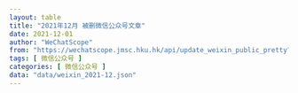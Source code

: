 ```yaml
---
layout: table
title: "2021年12月 被删微信公众号文章"
date: 2021-12-01
author: "WeChatScope"
from: "https://wechatscope.jmsc.hku.hk/api/update_weixin_public_pretty?days="
tags: [ 微信公众号 ]
categories: [ 微信公众号 ]
data: "data/weixin_2021-12.json"
---
```

